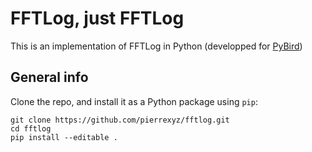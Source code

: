 # FFTLog, just FFTLog

This is an implementation of FFTLog in Python (developped for [PyBird](https://github.com/pierrexyz/pybird))

## General info
Clone the repo, and install it as a Python package using `pip`:
```
git clone https://github.com/pierrexyz/fftlog.git
cd fftlog
pip install --editable .
```



